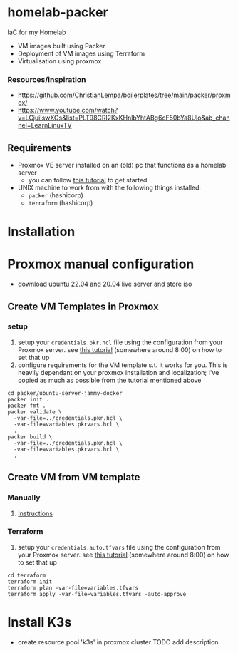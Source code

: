 # homelab-packer
IaC for my Homelab 
- VM images built using Packer
- Deployment of VM images using Terraform
- Virtualisation using proxmox


### Resources/inspiration
- https://github.com/ChristianLempa/boilerplates/tree/main/packer/proxmox/
- https://www.youtube.com/watch?v=LCjuiIswXGs&list=PLT98CRl2KxKHnlbYhtABg6cF50bYa8Ulo&ab_channel=LearnLinuxTV

## Requirements
- Proxmox VE server installed on an (old) pc that functions as a homelab server
  - you can follow [this tutorial](https://www.youtube.com/watch?v=u8E3-Zy9NvI&list=PLT98CRl2KxKHnlbYhtABg6cF50bYa8Ulo&index=2&ab_channel=LearnLinuxTV) to get started
- UNIX machine to work from with the following things installed:
  - `packer` (hashicorp)
  - `terraform` (hashicorp)

# Installation

# Proxmox manual configuration
- download ubuntu 22.04 and 20.04 live server and store iso

## Create VM Templates in Proxmox
### setup
1. setup your `credentials.pkr.hcl` file using the configuration from your Proxmox server. see [this tutorial](https://www.youtube.com/watch?v=1nf3WOEFq1Y&t=1008s&ab_channel=ChristianLempa) (somewhere around 8:00) on how to set that up
2. configure requirements for the VM template s.t. it works for you. This is heavily dependant on your proxmox installation and localization; I've copied as much as possible from the tutorial mentioned above  
```shell
cd packer/ubuntu-server-jammy-docker
packer init .
packer fmt .
packer validate \
  -var-file=../credentials.pkr.hcl \
  -var-file=variables.pkrvars.hcl \
  .
packer build \
  -var-file=../credentials.pkr.hcl \
  -var-file=variables.pkrvars.hcl \
  . 
```

## Create VM from VM template
### Manually
1. [Instructions](https://youtu.be/1nf3WOEFq1Y?t=1224)

### Terraform
1. setup your `credentials.auto.tfvars` file using the configuration from your Proxmox server. see [this tutorial](https://www.youtube.com/watch?v=1nf3WOEFq1Y&t=1008s&ab_channel=ChristianLempa) (somewhere around 8:00) on how to set that up

```shell
cd terraform
terraform init
terraform plan -var-file=variables.tfvars
terraform apply -var-file=variables.tfvars -auto-approve
```

# Install K3s
- create resource pool 'k3s' in proxmox cluster
TODO add description